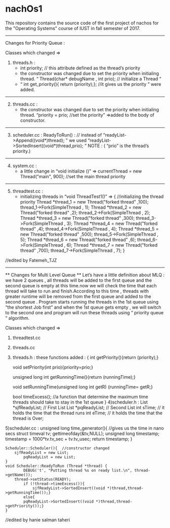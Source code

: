 # nachOs1
This repository contains the source code of the first project of nachos for the "Operating Systems" course of IUST in fall semester of 2017.  


_________________________________
Changes for Priority Queue :

Classes which changed =>

1) threads.h :
	- int priority; // this attribute defined as the thread’s priority
	- the constructor was changed due to set the priority when initialing thread. “ Thread(char* debugName , int prio); // initialize a Thread “
	- “ int get_priority(){ return (priority);};	//it gives us the priority ” were added.
_________________________________
2) threads.cc :
	- the constructor was changed due to set the priority when initialing thread. “priority = prio;  //set the priority” =>added to the body of constructor.
_________________________________
3) scheduler.cc :
ReadyToRun() : // instead of “readyList->Append((void*)thread); ” we used “readyList->SortedInsert((void*)thread,prio); “ NOTE : ( “prio” is the thread’s priority.)
_________________________________
4) system.cc :
	- a little change in “void initialize ()” => currentThread = new Thread("main", 900);  //set the main thread priority
_________________________________
5) threadtest.cc :
	- initializing threads in “void ThreadTest1()” => {
//initializing the thread priority
    Thread *thread_1 = new Thread("forked thread" ,100);
    thread_1->Fork(SimpleThread , 1);
    Thread *thread_2 = new Thread("forked thread" ,2);
    thread_2->Fork(SimpleThread , 2);
    Thread *thread_3 = new Thread("forked thread" ,300);
    thread_3->Fork(SimpleThread , 3);
    Thread *thread_4 = new Thread("forked thread" ,4);
    thread_4->Fork(SimpleThread , 4);
    Thread *thread_5 = new Thread("forked thread" ,500);
    thread_5->Fork(SimpleThread , 5);
    Thread *thread_6 = new Thread("forked thread" ,6);
    thread_6->Fork(SimpleThread , 6);
    Thread *thread_7 = new Thread("forked thread" ,700);
    thread_7->Fork(SimpleThread , 7);
}

//edited by Fatemeh_TJZ

_________________________________
** Changes for Multi Level Queue **
Let’s have a little definition about MLQ : we have 2 queues , all threads will be added to the first queue and the second queue is empty at this time.now we will check the time that each thread will take to run and finish.According to this time , threads with greater runtime will be removed from the first queue and added to the second queue . Program starts running the threads in the 1st queue using “the shortest Job first” and when the 1st queue gets empty , we will switch to the second one and program will run these threads using “ priority queue “ algorithm.

Classes which changed =>

1) threadtest.cc
2) threads.cc
3) threads.h :
	these functions added : {
	int getPriority(){return (priority);}
	
	void setPriority(int prio){priority=prio;}
	
	unsigned long int getRunningTime(){return (runningTime);}
	
	void setRunningTime(unsigned long int getR) {runningTime= getR;}
	
	bool timeExcess(); //a function that determine the maximum time threads should take to stay in the 1st queue 
}
4)scheduler.h :
	List *sjfReadyList; // First List 
    	List *pqReadyList; // Second List 
    	int sTime; // it holds the time that the thread runs 
    	int eTime; // it holds the time that the thread is Over;

5)scheduler.cc :
	unsigned long time_generator(){ //gives us the time in nano secs
    		struct timeval tv; 
    		gettimeofday(&tv,NULL); 
    		unsigned long timestamp; 
    		timestamp = 1000*tv.tv_sec + tv.tv_usec; 
    		return timestamp; 
	}
	
	Scheduler::Scheduler(){  //constructor changed
  		sjfReadyList = new List; 
    		pqReadyList = new List; 
	}
	void Scheduler::ReadyToRun (Thread *thread) { 
    		DEBUG('t', "Putting thread %s on ready list.\n", thread->getName()); 
		thread->setStatus(READY); 
    		if (!thread->timeExcess()){ 
      			sjfReadyList->SortedInsert((void *)thread,thread->getRunningTime());} 
    		else{
			pqReadyList->SortedInsert((void *)thread,thread->getPriority());} 
	}
	
	
//edited by hanie salman taheri
